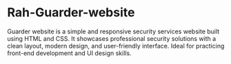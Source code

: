 # Rah-Guarder-website
Guarder website is a simple and responsive security services website built using HTML and CSS. It showcases professional security solutions with a clean layout, modern design, and user-friendly interface. Ideal for practicing front-end development and UI design skills.
